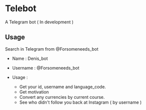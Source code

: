# Telebot

A Telegram bot ( In development )

## Usage

Search in Telegram from @Forsomeneeds_bot

+ Name : Denis_bot
+ Username : @Forsomeneeds_bot

 + Usage :  
      + Get your id, username and language_code.
      + Get motivation
      + Convert any currencies by current course.
      + See who didn't follow you back at Instagram ( by username )

